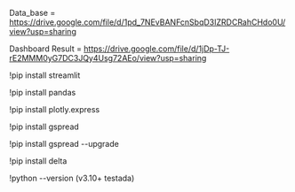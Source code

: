 Data_base = https://drive.google.com/file/d/1pd_7NEvBANFcnSbqD3IZRDCRahCHdo0U/view?usp=sharing

Dashboard Result = https://drive.google.com/file/d/1jDp-TJ-rE2MMM0yG7DC3JQy4Usg72AEo/view?usp=sharing

!pip install streamlit

!pip install pandas

!pip install plotly.express

!pip install gspread

!pip install gspread --upgrade

!pip install delta

!python --version (v3.10+ testada)

